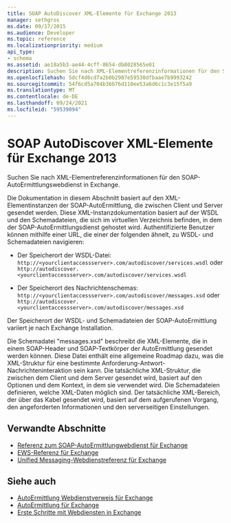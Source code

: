```yaml
---
title: SOAP AutoDiscover XML-Elemente für Exchange 2013
manager: sethgros
ms.date: 09/17/2015
ms.audience: Developer
ms.topic: reference
ms.localizationpriority: medium
api_type:
- schema
ms.assetid: ae18a5b3-ae44-4cff-8654-db8028565e01
description: Suchen Sie nach XML-Elementreferenzinformationen für den SOAP-AutoErmittlungswebdienst in Exchange.
ms.openlocfilehash: 5dcf4d6cd7a2b0b2987e59530dfbaae7b9993242
ms.sourcegitcommit: 54f6cd5a704b36b76d110ee53a6d6c1c3e15f5a9
ms.translationtype: MT
ms.contentlocale: de-DE
ms.lasthandoff: 09/24/2021
ms.locfileid: "59539094"
---
```

# <a name="soap-autodiscover-xml-elements-for-exchange-2013"></a>SOAP AutoDiscover XML-Elemente für Exchange 2013

Suchen Sie nach XML-Elementreferenzinformationen für den SOAP-AutoErmittlungswebdienst in Exchange.
  
Die Dokumentation in diesem Abschnitt basiert auf den XML-Elementinstanzen der SOAP-AutoErmittlung, die zwischen Client und Server gesendet werden. Diese XML-Instanzdokumentation basiert auf der WSDL und den Schemadateien, die sich im virtuellen Verzeichnis befinden, in dem der SOAP-AutoErmittlungsdienst gehostet wird. Authentifizierte Benutzer können mithilfe einer URL, die einer der folgenden ähnelt, zu WSDL- und Schemadateien navigieren:
  
- Der Speicherort der WSDL-Datei: `http://<yourclientaccessserver>.com/autodiscover/services.wsdl` oder `http://autodiscover.<yourclientaccessserver>.com/autodiscover/services.wsdl`
    
- Der Speicherort des Nachrichtenschemas: `http://<yourclientaccessserver>.com/autodiscover/messages.xsd` oder `http://autodiscover.<yourclientaccessserver>.com/autodiscover/messages.xsd` 
    
Der Speicherort der WSDL- und Schemadateien der SOAP-AutoErmittlung variiert je nach Exchange Installation.
  
Die Schemadatei "messages.xsd" beschreibt die XML-Elemente, die in einem SOAP-Header und SOAP-Textkörper der AutoErmittlung gesendet werden können. Diese Datei enthält eine allgemeine Roadmap dazu, was die XML-Struktur für eine bestimmte Anforderung-Antwort-Nachrichteninteraktion sein kann. Die tatsächliche XML-Struktur, die zwischen dem Client und dem Server gesendet wird, basiert auf den Optionen und dem Kontext, in dem sie verwendet wird. Die Schemadateien definieren, welche XML-Daten möglich sind. Der tatsächliche XML-Bereich, der über das Kabel gesendet wird, basiert auf dem aufgerufenen Vorgang, den angeforderten Informationen und den serverseitigen Einstellungen. 
  
## <a name="related-sections"></a>Verwandte Abschnitte

- [Referenz zum SOAP-AutoErmittlungwebdienst für Exchange](soap-autodiscover-web-service-reference-for-exchange.md)    
- [EWS-Referenz für Exchange](ews-reference-for-exchange.md)    
- [Unified Messaging-Webdienstreferenz für Exchange](unified-messaging-web-service-reference-for-exchange.md)
    
## <a name="see-also"></a>Siehe auch

- [AutoErmittlung Webdienstverweis für Exchange](autodiscover-web-service-reference-for-exchange.md)
- [AutoErmittlung für Exchange](../exchange-web-services/autodiscover-for-exchange.md)
- [Erste Schritte mit Webdiensten in Exchange](../exchange-web-services/start-using-web-services-in-exchange.md)
    

